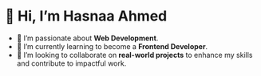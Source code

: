 # 👋 Hi, I’m Hasnaa Ahmed

- 👀 I’m passionate about **Web Development**.
- 🌱 I’m currently learning to become a **Frontend Developer**.
- 💞️ I’m looking to collaborate on **real-world projects** to enhance my skills and contribute to impactful work.

